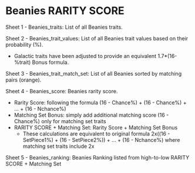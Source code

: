 # Beanies RARITY SCORE

Sheet 1 - Beanies_traits: List of all Beanies traits.

Sheet 2 - Beanies_trait_values: List of all Beanies trait values based on their probability (%).
* Galactic traits have been adjusted to provide an equivalent 1.7*(16-%trait) Bonus formula.

Sheet 3 - Beanies_trait_match_set: List of all Beanies sorted by matching pairs (orange).

Sheet 4 - Beanies_score: Beanies rarity score.
  - Rarity Score: following the formula (16 - Chance%) + (16 - Chance%) + ... + (16 - Nchance%)
  - Matching Set Bonus: simply add additional matching score (16 - Chance%) only for matching set traits
  - RARITY SCORE + Matching Set: Rarity Score + Matching Set Bonus
    * These calculations are equivalent to original formula 2x((16 - SetPiece1%) + (16 - SetPiece2%)) + ... + (16 - Nchance%) where matching set traits include 2x 

Sheet 5 - Beanies_ranking: Beanies Ranking listed from high-to-low RARITY SCORE + Matching Set
